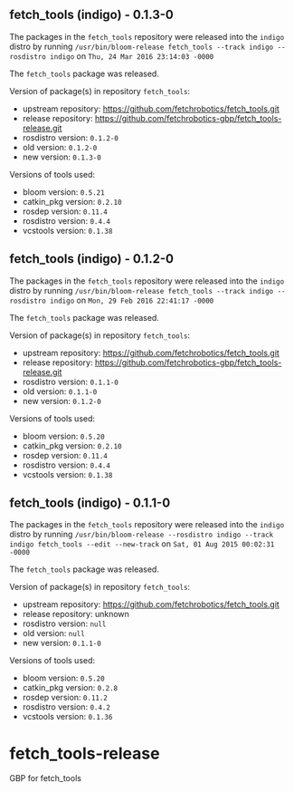 ## fetch_tools (indigo) - 0.1.3-0

The packages in the `fetch_tools` repository were released into the `indigo` distro by running `/usr/bin/bloom-release fetch_tools --track indigo --rosdistro indigo` on `Thu, 24 Mar 2016 23:14:03 -0000`

The `fetch_tools` package was released.

Version of package(s) in repository `fetch_tools`:

- upstream repository: https://github.com/fetchrobotics/fetch_tools.git
- release repository: https://github.com/fetchrobotics-gbp/fetch_tools-release.git
- rosdistro version: `0.1.2-0`
- old version: `0.1.2-0`
- new version: `0.1.3-0`

Versions of tools used:

- bloom version: `0.5.21`
- catkin_pkg version: `0.2.10`
- rosdep version: `0.11.4`
- rosdistro version: `0.4.4`
- vcstools version: `0.1.38`


## fetch_tools (indigo) - 0.1.2-0

The packages in the `fetch_tools` repository were released into the `indigo` distro by running `/usr/bin/bloom-release fetch_tools --track indigo --rosdistro indigo` on `Mon, 29 Feb 2016 22:41:17 -0000`

The `fetch_tools` package was released.

Version of package(s) in repository `fetch_tools`:
- upstream repository: https://github.com/fetchrobotics/fetch_tools.git
- release repository: https://github.com/fetchrobotics-gbp/fetch_tools-release.git
- rosdistro version: `0.1.1-0`
- old version: `0.1.1-0`
- new version: `0.1.2-0`

Versions of tools used:
- bloom version: `0.5.20`
- catkin_pkg version: `0.2.10`
- rosdep version: `0.11.4`
- rosdistro version: `0.4.4`
- vcstools version: `0.1.38`


## fetch_tools (indigo) - 0.1.1-0

The packages in the `fetch_tools` repository were released into the `indigo` distro by running `/usr/bin/bloom-release --rosdistro indigo --track indigo fetch_tools --edit --new-track` on `Sat, 01 Aug 2015 00:02:31 -0000`

The `fetch_tools` package was released.

Version of package(s) in repository `fetch_tools`:
- upstream repository: https://github.com/fetchrobotics/fetch_tools.git
- release repository: unknown
- rosdistro version: `null`
- old version: `null`
- new version: `0.1.1-0`

Versions of tools used:
- bloom version: `0.5.20`
- catkin_pkg version: `0.2.8`
- rosdep version: `0.11.2`
- rosdistro version: `0.4.2`
- vcstools version: `0.1.36`


# fetch_tools-release
GBP for fetch_tools
